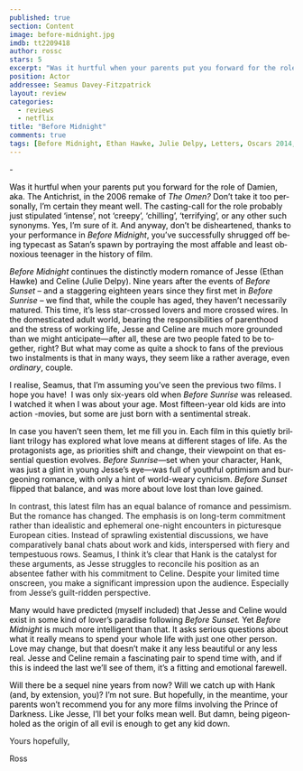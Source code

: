 ```yaml
---
published: true
section: Content
image: before-midnight.jpg
imdb: tt2209418
author: rossc
stars: 5
excerpt: "Was it hurtful when your parents put you forward for the role of Damien, aka. The Antichrist, in the 2006 remake of <em>The Omen?</em> Don&rsquo;t take it too personally, I&rsquo;m certain they meant well. The casting-call for the role probably just stipulated &lsquo;intense&rsquo;, not &lsquo;creepy&rsquo;, &lsquo;chilling&rsquo;, &lsquo;terrifying&rsquo;, or any other such synonyms. Yes, I&rsquo;m sure of it. And anyway, don&rsquo;t be disheartened, thanks to your performance in <em>Before Midnight</em>, you&rsquo;ve successfully shrugged off being typecast as Satan&rsquo;s spawn by portraying the most affable and least obnoxious teenager in the history of film."
position: Actor
addressee: Seamus Davey-Fitzpatrick
layout: review
categories: 
  - reviews
  - netflix
title: "Before Midnight"
comments: true
tags: [Before Midnight, Ethan Hawke, Julie Delpy, Letters, Oscars 2014, Richard Linklater, Sequel]
---
```

-<p><span style="color:black;" lang="EN-GB"> Was it hurtful when your parents put you forward for the role of Damien, aka. The Antichrist, in the 2006 remake of <em>The Omen?</em> Don&rsquo;t take it too personally, I&rsquo;m certain they meant well. The casting-call for the role probably just stipulated &lsquo;intense&rsquo;, not &lsquo;creepy&rsquo;, &lsquo;chilling&rsquo;, &lsquo;terrifying&rsquo;, or any other such synonyms. Yes, I&rsquo;m sure of it. And anyway, don&rsquo;t be disheartened, thanks to your performance in <em>Before Midnight</em>, you&rsquo;ve successfully shrugged off being typecast as Satan&rsquo;s spawn by portraying the most affable and least obnoxious teenager in the history of film.<em> </em></span></p>
<p><em><span style="color:black;" lang="EN-GB"> Before Midnight </span></em><span style="color:black;" lang="EN-GB">continues the distinctly modern romance of Jesse (Ethan Hawke) and Celine (Julie Delpy). Nine years after the events of <em>Before Sunset &ndash; </em>and a staggering eighteen years since they first met in <em>Before Sunrise &ndash; </em>we find that, while the couple has aged, they haven&rsquo;t necessarily matured. This time, it&rsquo;s less star-crossed lovers and more crossed wires. In the domesticated adult world, bearing the responsibilities of parenthood and the stress of working life, Jesse and Celine are much more grounded than we might anticipate&mdash;after all, these are two people fated to be together, right? But what may come as quite a shock to fans of the previous two instalments is that in many ways, they seem like a rather average, even <em>ordinary</em>, couple. </span></p>
<p><span style="color:black;" lang="EN-GB"> I realise, Seamus, that I&#8217;m assuming you&#8217;ve seen the previous two films. I hope you have!&nbsp; I was only six-years old when <em>Before Sunrise </em>was released. I watched it when I was about your age. Most fifteen-year old kids are into action -movies, but some are just born with a sentimental streak.</span></p>
<p><span style="color:black;" lang="EN-GB"> In case you haven&#8217;t seen them, let me fill you in. Each film in this quietly brilliant trilogy has explored what love means at different stages of life. As the protagonists age, as priorities shift and change, their viewpoint on that essential question evolves. <em>Before Sunrise&mdash;</em>set when your character, Hank, was just a glint in young Jesse&#8217;s eye&mdash;was full of youthful optimism and burgeoning romance, with only a hint of world-weary cynicism. <em>Before Sunset </em>flipped that balance, and was more about love lost than love gained. </span></p>
<p>In contrast, this latest film has an equal balance of romance and pessimism. But the romance has changed. The emphasis is on long-term commitment rather than idealistic and ephemeral one-night encounters in picturesque European cities. Instead of sprawling existential discussions, we have comparatively banal chats about work and kids, interspersed with fiery and tempestuous rows. Seamus, I think it&rsquo;s clear that Hank is the catalyst for these arguments, as Jesse struggles to reconcile his position as an absentee father with his commitment to Celine. Despite your limited time onscreen, you make a significant impression upon the audience. Especially from Jesse&#8217;s guilt-ridden perspective.</p>
<p><span style="color:black;" lang="EN-GB"> Many would have predicted (myself included) that Jesse and Celine would exist in some kind of lover&#8217;s paradise following<em> Before Sunset. </em>Yet <em>Before Midnight </em>is much more intelligent than that. It asks serious questions about what it really means to spend your whole life with just one other person. Love may change, but that doesn&rsquo;t make it any less beautiful or any less real. Jesse and Celine remain a fascinating pair to spend time with, and if this is indeed the last we&rsquo;ll see of them, it&rsquo;s a fitting and emotional farewell.</span></p>
<p><span style="color:black;" lang="EN-GB"> Will there be a sequel nine years from now? Will we catch up with Hank (and, by extension, you)? I&rsquo;m not sure. But hopefully, in the meantime, your parents won&#8217;t recommend you for any more films involving the Prince of Darkness. Like Jesse, I&#8217;ll bet your folks mean well. But damn, being pigeonholed as the origin of all evil is enough to get any kid down.</span></p>
<p>Yours hopefully,</p>
<p>Ross</p>

